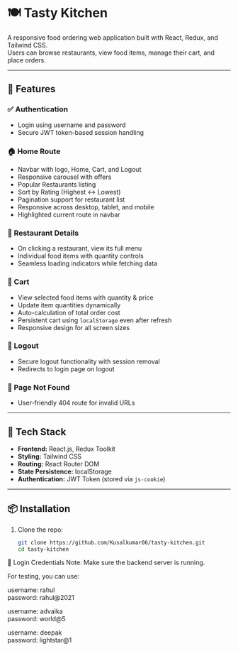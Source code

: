 # 🍽️ Tasty Kitchen

A responsive food ordering web application built with React, Redux, and Tailwind CSS.  
Users can browse restaurants, view food items, manage their cart, and place orders.

---

## 🚀 Features

### ✅ Authentication
- Login using username and password
- Secure JWT token-based session handling

### 🏠 Home Route
- Navbar with logo, Home, Cart, and Logout
- Responsive carousel with offers
- Popular Restaurants listing
- Sort by Rating (Highest ↔ Lowest)
- Pagination support for restaurant list
- Responsive across desktop, tablet, and mobile
- Highlighted current route in navbar

### 🍴 Restaurant Details
- On clicking a restaurant, view its full menu
- Individual food items with quantity controls
- Seamless loading indicators while fetching data

### 🛒 Cart
- View selected food items with quantity & price
- Update item quantities dynamically
- Auto-calculation of total order cost
- Persistent cart using `localStorage` even after refresh
- Responsive design for all screen sizes

### 🔐 Logout
- Secure logout functionality with session removal
- Redirects to login page on logout

### 🚫 Page Not Found
- User-friendly 404 route for invalid URLs

---

## 🧪 Tech Stack

- **Frontend:** React.js, Redux Toolkit
- **Styling:** Tailwind CSS
- **Routing:** React Router DOM
- **State Persistence:** localStorage
- **Authentication:** JWT Token (stored via `js-cookie`)

---

## 📦 Installation

1. Clone the repo:
   ```bash
   git clone https://github.com/Kusalkumar06/tasty-kitchen.git
   cd tasty-kitchen

🔐 Login Credentials Note: Make sure the backend server is running.

For testing, you can use:

username: rahul  
password: rahul@2021  

username: advaika  
password: world@5  

username: deepak  
password: lightstar@1
